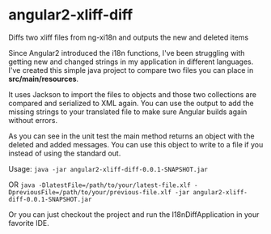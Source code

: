 # angular2-xliff-diff
Diffs two xliff files from ng-xi18n and outputs the new and deleted items

Since Angular2 introduced the i18n functions, I've been struggling with getting new and changed strings in my 
application in different languages. I've created this simple java project to compare two files you can place in 
**src/main/resources**.

It uses Jackson to import the files to objects and those two collections are compared and serialized to XML again. You 
can use the output to add the missing strings to your translated file to make sure Angular builds again without errors.

As you can see in the unit test the main method returns an object with the deleted and added messages. You can use this 
object to write to a file if you instead of using the standard out.
 
Usage:
  `java -jar angular2-xliff-diff-0.0.1-SNAPSHOT.jar`

OR
  `java -DlatestFile=/path/to/your/latest-file.xlf -DpreviousFile=/path/to/your/previous-file.xlf -jar angular2-xliff-diff-0.0.1-SNAPSHOT.jar`
  
  
Or you can just checkout the project and run the I18nDiffApplication in your favorite IDE.

